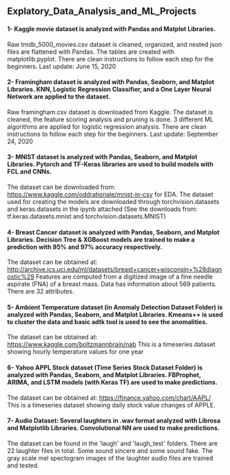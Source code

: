 ## Explatory_Data_Analysis_and_ML_Projects


#### 1- Kaggle movie dataset is analyzed with Pandas and Matplot Libraries.
Raw tmdb_5000_movies.csv dataset is cleaned, organized, and nested json files are flattened with Pandas. The tables are created with matplotlib.pyplot. There are clean instructions to follow each step for the beginners. Last update: June 15, 2020


#### 2- Framingham dataset is analyzed with Pandas, Seaborn, and Matplot Libraries. KNN, Logistic Regression Classifier, and a One Layer Neural Network are applied to the dataset.
Raw framingham.csv dataset is downloaded from Kaggle. The dataset is cleaned, the feature scoring analysis and pruning is done. 3 different ML algorithms are applied for logistic regression analysis. There are clean instructions to follow each step for the beginners. Last update: September 24, 2020


#### 3- MNIST dataset is analyzed with Pandas, Seaborn, and Matplot Libraries. Pytorch and TF-Keras libraries are used to build models with FCL and CNNs.
The dataset can be downloaded from: https://www.kaggle.com/oddrationale/mnist-in-csv for EDA. 
The dataset used for creating the models are downloaded through torchvision.datasets and keras.datasets in the ipynb attached
(See the downloads from: tf.keras.datasets.mnist and torchvision.datasets.MNIST)


#### 4- Breast Cancer dataset is analyzed with Pandas, Seaborn, and Matplot Libraries. Decision Tree & XGBoost models are trained to make a prediction with 95% and 97% accuracy respectively.
The dataset can be obtained at: http://archive.ics.uci.edu/ml/datasets/breast+cancer+wisconsin+%28diagnostic%29
Features are computed from a digitized image of a fine needle aspirate (FNA) of a breast mass. Data has information about 569 patients. There are 32 attributes.


#### 5- Ambient Temperature dataset (in Anomaly Detection Dataset Folder) is analyzed with Pandas, Seaborn, and Matplot Libraries. Kmeans++ is used to cluster the data and basic adtk tool is used to see the anomalities.
The dataset can be obtained at: https://www.kaggle.com/boltzmannbrain/nab
This is a timeseries dataset showing hourly temperature values for one year


#### 6- Yahoo APPL Stock dataset (Time Series Stock Dataset Folder) is analyzed with Pandas, Seaborn, and Matplot Libraries. FBProphet, ARIMA, and LSTM models (with Keras TF) are used to make predictions.
The dataset can be obtained at: https://finance.yahoo.com/chart/AAPL/
This is a timeseries dataset showing daily stock value changes of APPLE. 


#### 7- Audio Dataset: Several laughters in .wav format analyzed with Librosa and Matplotlib Libraries. Convolutional NN are used to make predictions.
The dataset can be found in the 'laugh' and 'laugh_test' folders.
There are 22 laughter files in total. Some sound sincere and some sound fake. The gray scale mel spectogram images of the laughter audio files are trained and tested. 



